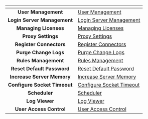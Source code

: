 <table data-view="cards" data-full-width="false">
  <thead>
    <tr>
      <th align="center" data-card-cover></th>
      <th data-hidden data-card-target data-type="content-ref"></th>
    </tr>
  </thead>
  <tbody>
    <tr>
      <td align="center"><strong>User Management</strong></td>
      <td><a href="user-management.md">User Management</a></td>
    </tr>
    <tr>
      <td align="center"><strong>Login Server Management</strong></td>
      <td><a href="login-server-management.md">Login Server Management</a></td>
    </tr>
    <tr>
      <td align="center"><strong>Managing Licenses</strong></td>
      <td><a href="license-management.md">Managing Licenses</a></td>
    </tr>
    <tr>
      <td align="center"><strong>Proxy Settings</strong></td>
      <td><a href="proxy-setting.md">Proxy Settings</a></td>
    </tr>
    <tr>
      <td align="center"><strong>Register Connectors</strong></td>
      <td><a href="register-connectors.md">Register Connectors</a></td>
    </tr>
    <tr>
      <td align="center"><strong>Purge Change Logs</strong></td>
      <td><a href="purge-records.md">Purge Change Logs</a></td>
    </tr>
    <tr>
      <td align="center"><strong>Rules Management</strong></td>
      <td><a href="rules-management.md">Rules Management</a></td>
    </tr>
    <tr>
      <td align="center"><strong>Reset Default Password</strong></td>
      <td><a href="reset-default-password.md">Reset Default Password</a></td>
    </tr>
    <tr>
      <td align="center"><strong>Increase Server Memory</strong></td>
      <td><a href="increase-server-memory.md">Increase Server Memory</a></td>
    </tr>
    <tr>
      <td align="center"><strong>Configure Socket Timeout</strong></td>
      <td><a href="configure-socket-timeout.md">Configure Socket Timeout</a></td>
    </tr>
    <tr>
      <td align="center"><strong>Scheduler</strong></td>
      <td><a href="schedular.md">Scheduler</a></td>
    </tr>
    <tr>
      <td align="center"><strong>Log Viewer</strong></td>
      <td><a href="log-viewer.md">Log Viewer</a></td>
    </tr>
    <tr>
      <td align="center"><strong>User Access Control</strong></td>
      <td><a href="user-access-control.md">User Access Control</a></td>
    </tr>
    <tr>
  </tbody>
</table>
